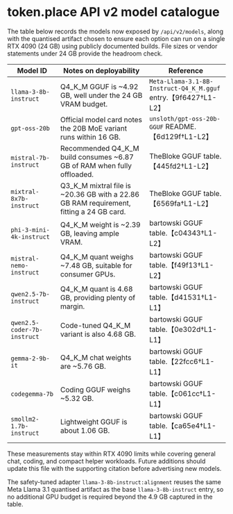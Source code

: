 # token.place API v2 model catalogue

The table below records the models now exposed by `/api/v2/models`, along with the
quantised artifact chosen to ensure each option can run on a single RTX 4090 (24 GB)
using publicly documented builds. File sizes or vendor statements under 24 GB provide
the headroom check.

| Model ID | Notes on deployability | Reference |
| --- | --- | --- |
| `llama-3-8b-instruct` | Q4_K_M GGUF is ~4.92 GB, well under the 24 GB VRAM budget. | `Meta-Llama-3.1-8B-Instruct-Q4_K_M.gguf` entry.【9f6427†L1-L2】 |
| `gpt-oss-20b` | Official model card notes the 20B MoE variant runs within 16 GB. | `unsloth/gpt-oss-20b-GGUF` README.【6d129f†L1-L2】 |
| `mistral-7b-instruct` | Recommended Q4_K_M build consumes ~6.87 GB of RAM when fully offloaded. | TheBloke GGUF table.【445fd2†L1-L2】 |
| `mixtral-8x7b-instruct` | Q3_K_M mixtral file is ~20.36 GB with a 22.86 GB RAM requirement, fitting a 24 GB card. | TheBloke GGUF table.【6569fa†L1-L2】 |
| `phi-3-mini-4k-instruct` | Q4_K_M weight is ~2.39 GB, leaving ample VRAM. | bartowski GGUF table.【c04343†L1-L2】 |
| `mistral-nemo-instruct` | Q4_K_M quant weighs ~7.48 GB, suitable for consumer GPUs. | bartowski GGUF table.【f49f13†L1-L2】 |
| `qwen2.5-7b-instruct` | Q4_K_M quant is 4.68 GB, providing plenty of margin. | bartowski GGUF table.【d41531†L1-L1】 |
| `qwen2.5-coder-7b-instruct` | Code-tuned Q4_K_M variant is also 4.68 GB. | bartowski GGUF table.【0e302d†L1-L1】 |
| `gemma-2-9b-it` | Q4_K_M chat weights are ~5.76 GB. | bartowski GGUF table.【22fcc6†L1-L1】 |
| `codegemma-7b` | Coding GGUF weighs ~5.32 GB. | bartowski GGUF table.【c061cc†L1-L1】 |
| `smollm2-1.7b-instruct` | Lightweight GGUF is about 1.06 GB. | bartowski GGUF table.【ca65e4†L1-L1】 |

These measurements stay within RTX 4090 limits while covering general chat, coding,
and compact helper workloads. Future additions should update this file with the
supporting citation before advertising new models.

The safety-tuned adapter `llama-3-8b-instruct:alignment` reuses the same
Meta Llama 3.1 quantised artifact as the base `llama-3-8b-instruct` entry, so no
additional GPU budget is required beyond the 4.9 GB captured in the table.
